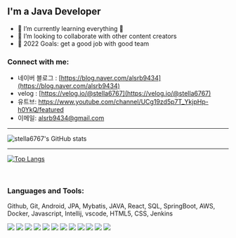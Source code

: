 
## I'm a Java Developer

- 🌱 I’m currently learning everything 🤣
- 👯 I’m looking to collaborate with other content creators
- 🥅 2022 Goals: get a good job with good team


### Connect with me:

- 네이버 블로그 : [https://blog.naver.com/alsrb9434](https://blog.naver.com/alsrb9434)
- velog : [https://velog.io/@stella6767](https://velog.io/@stella6767)
- 유트브: https://www.youtube.com/channel/UCg19zd5p7T_YkjpHp-h0YkQ/featured
- 이메일: alsrb9434@gmail.com

---

<!-- ![Top Langs](https://github-readme-stats.vercel.app/api/top-langs/?username=geesuee&layout=compact&theme=nightowl&langs_count=10)<br> -->
![stella6767's GitHub stats](https://github-readme-stats.vercel.app/api?username=stella6767&show_icons=true&theme=nightowl)<br>
<!-- [![Solved.ac 프로필](http://mazassumnida.wtf/api/v2/generate_badge?boj=geesuee)](https://solved.ac/geesuee) -->

---

[![Top Langs](https://github-readme-stats.vercel.app/api/top-langs/?username=stella6767&layout=compact&langs_count=8)](https://github.com/anuraghazra/github-readme-stats)



<br />

### Languages and Tools:

Github, Git, Android, JPA, Mybatis, JAVA, React, SQL, SpringBoot, AWS, Docker, Javascript, Intellij, vscode, HTML5, CSS, Jenkins

<p>
  <img src="https://img.shields.io/badge/Spring Boot-6DB33F?style=flat-square&logo=Spring Boot&logoColor=white">
  <img src="https://img.shields.io/badge/Github-F37626?style=flat-square&logo=GitHub&logoColor=white">
  <img src="https://img.shields.io/badge/Amazon AWS-005571?style=flat-square&logo=Amazon AWS&logoColor=white">
  <img src="https://img.shields.io/badge/Java-FF458E?style=flat-square&logo=Java&logoColor=white">
  <img src="https://img.shields.io/badge/Oracle DB-F80000?style=flat-square&logo=oracle&logoColor=white">
  <img src="https://img.shields.io/badge/MySQL DB-4479A1?style=flat-square&logo=MySQL&logoColor=white">
  <img src="https://img.shields.io/badge/Git-F05032?style=flat-square&logo=Git&logoColor=white">
  <img src="https://img.shields.io/badge/IntelliJ IDEA-red?style=flat-square&logo=IntelliJ IDEA&logoColor=#4285F4">
  <img src="https://img.shields.io/badge/Visual Studio Code-blue?style=flat-square&logo=Visual Studio Code&logoColor=#2C3454">
  <img src="https://img.shields.io/badge/HTML5-green?style=flat-square&logo=HTML5&logoColor=#2C3454">
  <img src="https://img.shields.io/badge/CSS3-yellow?style=flat-square&logo=CSS3&logoColor=#00EA64">
  <img src="https://img.shields.io/badge/Docker-blue?style=flat-square&logo=Docker&logoColor=#6933FF">
</p>

<br />
